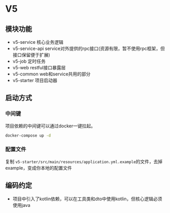 # V5

## 模块功能
- v5-service 核心业务逻辑
- v5-service-api service对外提供的rpc接口(资源有限，暂不使用rpc框架，但接口保留便于扩展)
- v5-job 定时任务
- v5-web restful接口暴露层
- v5-common web和service共用的部分
- v5-starter 项目启动器

## 启动方式

### 中间键
项目依赖的中间键可以通过docker一键拉起。
```bash
docker-compose up -d
```
### 配置文件
复制 `v5-starter/src/main/resources/application.yml.example`的文件，去掉example，变成你本地的配置文件


## 编码约定
- 项目中引入了kotlin依赖，可以在工具类和dto中使用kotlin，但核心逻辑必须使用java